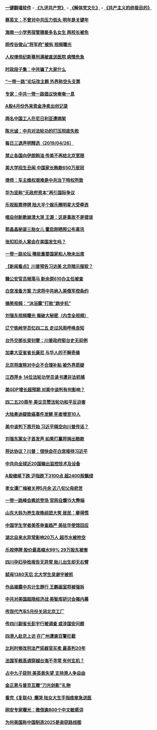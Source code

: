 #### [一键翻墙软件](https://github.com/gfw-breaker/nogfw/blob/master/README.md?t=04271038) -  [《九评共产党》](https://github.com/gfw-breaker/9ping.md?t=04271038) - [《解体党文化》](https://github.com/gfw-breaker/jtdwh.md?t=04271038) - [《共产主义的终极目的》](https://github.com/gfw-breaker/gczydzjmd.md?t=04271038)

#### [蔡英文：不曾对中共压力低头 明年是关键年](../pages/nsc413/n11217284.md?t=04271038) 

#### [海南一小学男宿管猥亵多名女生 两校长被免](../pages/nsc413/n11217378.md?t=04271038) 

#### [网传谷俊山“将军府”被拆 视频曝光](../pages/nsc413/n11217400.md?t=04271038) 

#### [人权律师纪斯尊刑满被直送医院 病情危急](../pages/nsc413/n11214655.md?t=04271038) 


#### [时政段子集：中共骗了大家什么](../pages/nsc413/n11216754.md?t=04271038) 

#### [“一带一路”论坛改主题 外界称空头支票](../pages/nsc413/n11214281.md?t=04271038) 

#### [专家：中共一带一路倡议快奄奄一息](../pages/nsc413/n11217162.md?t=04271038) 

#### [A股4月份外来资金净卖出创记录](../pages/nsc413/n11216865.md?t=04271038) 

#### [两名中国工人在尼日利亚遭绑架](../pages/nsc413/n11217100.md?t=04271038) 

#### [陈光诚：中共对法轮功的打压彻底失败](../pages/nsc413/n11216954.md?t=04271038) 

#### [每日三退声明精选（2019/04/26）](../pages/nsc413/n11217045.md?t=04271038) 

#### [禁止各国向伊朗购油 传美不再给北京宽限](../pages/nsc413/n11216469.md?t=04271038) 

#### [美大学招生丑闻 中国家长贿款650万居冠](../pages/nsc413/n11216712.md?t=04271038) 

#### [律师：车主维权艰难是中共治下特权所致](../pages/nsc413/n11216598.md?t=04271038) 

#### [华为坚称“无政府资本”再引国际争议](../pages/nsc413/n11215890.md?t=04271038) 

#### [乐视股票停牌 陆大半个娱乐圈明星大受牵连](../pages/nsc413/n11215874.md?t=04271038) 

#### [唱自创新歌崩溃大哭 王源：这是事故不是错误](../pages/nsc413/n11216519.md?t=04271038) 

#### [郭晶晶秘诞三胎女儿 霍启刚晒照公布喜讯](../pages/nsc413/n11216272.md?t=04271038) 

#### [张扣扣杀人案会在美国发生吗？](../pages/nsc413/n11216384.md?t=04271038) 

#### [一带一路论坛 哪些重要国家和人物未出席](../pages/nsc413/n11216453.md?t=04271038) 

#### [【新闻看点】川普预告习访美 北京暗示服软？](../pages/nsc413/n11215717.md?t=04271038) 

#### [赣公安官员频落马 新余原610办主任被查](../pages/nsc413/n11216514.md?t=04271038) 

#### [白宫准备方案 力求将中共纳入美俄军控条约](../pages/nsc413/n11216480.md?t=04271038) 

#### [搞笑视频：“沐浴露”打败“跑步机”](../pages/nsc413/n11216525.md?t=04271038) 

#### [刘强东视频曝光 揭破大秘密（内含全视频）](../pages/nsc413/n11214117.md?t=04271038) 

#### [辽宁铁岭学员忆四二五 走过风雨呼唤良知](../pages/nsc413/n11216317.md?t=04271038) 

#### [台外交部长吴钊燮：川普政府挺台史无前例](../pages/nsc413/n11215401.md?t=04271038) 

#### [加拿大亚省省长康尼 与华人的不解奇缘](../pages/nsc413/n11199582.md?t=04271038) 

#### [北京将废除对中企不合理补贴 被外界质疑](../pages/nsc413/n11216224.md?t=04271038) 

#### [江西萍乡 14位法轮功学员读书遭非法抓捕](../pages/nsc413/n11216048.md?t=04271038) 

#### [美GDP增长超预期 对美中谈判有何影响？](../pages/nsc413/n11216206.md?t=04271038) 

#### [四二五20周年 美议员赞法轮功和平反迫害](../pages/nsc413/n11216116.md?t=04271038) 

#### [大陆奥迪疑致癌事件发酵 死者增至10人](../pages/nsc413/n11215696.md?t=04271038) 

#### [美中谈判下周开始 习近平隔空向川普传话？](../pages/nsc413/n11215892.md?t=04271038) 

#### [刘强东案女子首发声 如果打赢将捐出赔款](../pages/nsc413/n11215798.md?t=04271038) 


#### [将达协议？川普：很快会在白宫接待习近平](../pages/nsc413/n11213904.md?t=04271038) 

#### [中共向全球近20国输出监控技术及设备](../pages/nsc413/n11213920.md?t=04271038) 

#### [A股继续下跌 沪指跌下3100点 超2400股飘绿](../pages/nsc413/n11215052.md?t=04271038) 

#### [孝女谭广梅被关押5月余 近八旬父母悲苦](../pages/nsc413/n11213432.md?t=04271038) 

#### [一带一路峰会尴尬登场 官网自爆15大弊端](../pages/nsc413/n11214027.md?t=04271038) 

#### [山东大妈为养生夜晚组团大笑 居民：瘆得慌](../pages/nsc413/n11215227.md?t=04271038) 

#### [中国学生学者美签审查趋严 美驻华使馆回应](../pages/nsc413/n11213824.md?t=04271038) 

#### [湖北自来水异常影响20万人 超市水被抢空](../pages/nsc413/n11214599.md?t=04271038) 

#### [乐视停牌 股价最高缩水99% 29万股东被套](../pages/nsc413/n11214845.md?t=04271038) 

#### [四川孕妇孕检报告无异常 胎儿出生却无右臂](../pages/nsc413/n11215081.md?t=04271038) 

#### [弑母1380天后 北大学生吴谢宇被抓](../pages/nsc413/n11214496.md?t=04271038) 

#### [作品揭露中共计生罪行 王鹏画室将被强拆](../pages/nsc413/n11213972.md?t=04271038) 

#### [中共对美国超限经济战 美智库研讨会揭内幕](../pages/nsc413/n11213513.md?t=04271038) 

#### [传现代汽车5月份关闭北京工厂](../pages/nsc413/n11214068.md?t=04271038) 

#### [传四川副省长彭宇行被调查 或涉国安问题](../pages/nsc413/n11214300.md?t=04271038) 

#### [四港人赴京上访 在广州遭逾百警拦截](../pages/nsc413/n11214190.md?t=04271038) 

#### [比利时修改刑法严惩器官买卖 最高判20年](../pages/nsc413/n11214014.md?t=04271038) 

#### [法国军舰高调穿越台海不寻常 有何玄机？](../pages/nsc413/n11212958.md?t=04271038) 

#### [占中九子获刑 美英表失望 支持港人争自由](../pages/nsc413/n11214008.md?t=04271038) 

#### [金正恩与普京互赠“刀光剑影”礼物](../pages/nsc413/n11213919.md?t=04271038) 

#### [看完《复联4》爆哭 陆女大生手指痉挛急送医](../pages/nsc413/n11213118.md?t=04271038) 

#### [网安专家曝光：微信逾800个中文敏感词](../pages/nsc413/n11213817.md?t=04271038) 

#### [为何美国称中国制造2025是盗窃路线图](../pages/nsc413/n11213477.md?t=04271038) 

